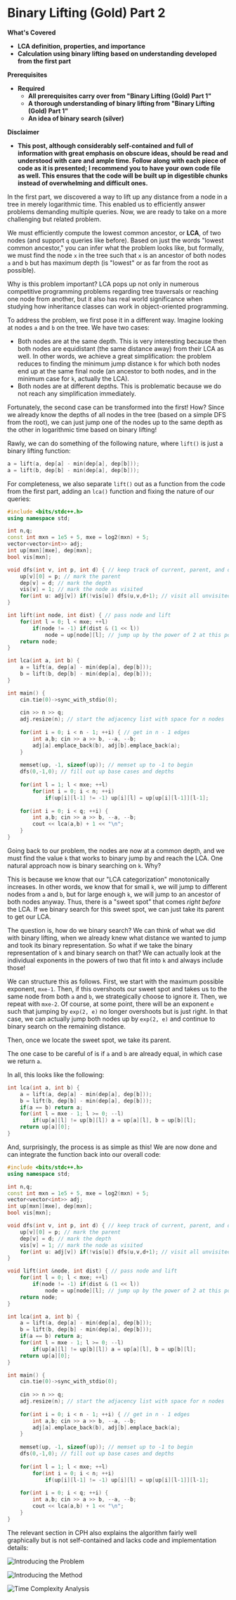 # Binary Lifting \(Gold\) Part 2

**What's Covered**

* **LCA definition, properties, and importance**
* **Calculation using binary lifting based on understanding developed from the first part**

**Prerequisites**

* **Required**
  * **All prerequisites carry over from "Binary Lifting \(Gold\) Part 1"**
  * **A thorough understanding of binary lifting from "Binary Lifting \(Gold\) Part 1"**
  * **An idea of binary search \(silver\)**

**Disclaimer**

* **This post, although considerably self-contained and full of information with great emphasis on obscure ideas, should be read and understood with care and ample time. Follow along with each piece of code as it is presented; I recommend you to have your own code file as well. This ensures that the code will be built up in digestible chunks instead of overwhelming and difficult ones.** 

In the first part, we discovered a way to lift up any distance from a node in a tree in merely logarithmic time. This enabled us to efficiently answer problems demanding multiple queries. Now, we are ready to take on a more challenging but related problem. 

We must efficiently compute the lowest common ancestor, or **LCA**, of two nodes \(and support `q` queries like before\). Based on just the words "lowest common ancestor," you can infer what the problem looks like, but formally, we must find the node `x` in the tree such that `x` is an ancestor of both nodes `a` and `b` but has maximum depth \(is "lowest" or as far from the root as possible\). 

Why is this problem important? LCA pops up not only in numerous competitive programming problems regarding tree traversals or reaching one node from another, but it also has real world significance when studying how inheritance classes can work in object-oriented programming. 

To address the problem, we first pose it in a different way. Imagine looking at nodes `a` and `b` on the tree. We have two cases:

* Both nodes are at the same depth. This is very interesting because then both nodes are equidistant \(the same distance away\) from their LCA as well. In other words, we achieve a great simplification: the problem reduces to finding the minimum jump distance `k` for which both nodes end up at the same final node \(an ancestor to both nodes, and in the minimum case for `k`, actually the LCA\). 
* Both nodes are at different depths. This is problematic because we do not reach any simplification immediately. 

Fortunately, the second case can be transformed into the first! How? Since we already know the depths of all nodes in the tree \(based on a simple DFS from the root\), we can just jump one of the nodes up to the same depth as the other in logarithmic time based on binary lifting!

Rawly, we can do something of the following nature, where `lift()` is just a binary lifting function:

```cpp
a = lift(a, dep[a] - min(dep[a], dep[b])); 
a = lift(b, dep[b] - min(dep[a], dep[b])); 
```

For completeness, we also separate `lift()` out as a function from the code from the first part, adding an `lca()` function and fixing the nature of our queries:

```cpp
#include <bits/stdc++.h>
using namespace std; 

int n,q; 
const int mxn = 1e5 + 5, mxe = log2(mxn) + 5; 
vector<vector<int>> adj; 
int up[mxn][mxe], dep[mxn]; 
bool vis[mxn];

void dfs(int v, int p, int d) { // keep track of current, parent, and depth
    up[v][0] = p; // mark the parent
    dep[v] = d; // mark the depth
    vis[v] = 1; // mark the node as visited
    for(int u: adj[v]) if(!vis[u]) dfs(u,v,d+1); // visit all unvisited children
}

int lift(int node, int dist) { // pass node and lift
    for(int l = 0; l < mxe; ++l) 
        if(node != -1) if(dist & (1 << l)) 
            node = up[node][l]; // jump up by the power of 2 at this point
    return node; 
}

int lca(int a, int b) {
    a = lift(a, dep[a] - min(dep[a], dep[b])); 
    b = lift(b, dep[b] - min(dep[a], dep[b])); 
}

int main() {
    cin.tie(0)->sync_with_stdio(0);
     
    cin >> n >> q; 
    adj.resize(n); // start the adjacency list with space for n nodes
    
    for(int i = 0; i < n - 1; ++i) { // get in n - 1 edges
        int a,b; cin >> a >> b, --a, --b; 
        adj[a].emplace_back(b), adj[b].emplace_back(a); 
    } 
    
    memset(up, -1, sizeof(up)); // memset up to -1 to begin
    dfs(0,-1,0); // fill out up base cases and depths
    
    for(int l = 1; l < mxe; ++l) 
        for(int i = 0; i < n; ++i) 
            if(up[i][l-1] != -1) up[i][l] = up[up[i][l-1]][l-1];
    
    for(int i = 0; i < q; ++i) {
        int a,b; cin >> a >> b, --a, --b; 
        cout << lca(a,b) + 1 << "\n"; 
    }
}
```

Going back to our problem, the nodes are now at a common depth, and we must find the value `k` that works to binary jump by and reach the LCA. One natural approach now is binary searching on `k`. Why? 

This is because we know that our "LCA categorization" monotonically increases. In other words, we know that for small `k`, we will jump to different nodes from `a` and `b`, but for large enough `k`, we will jump to an ancestor of both nodes anyway. Thus, there is a "sweet spot" that comes _right before_ the LCA. If we binary search for this sweet spot, we can just take its parent to get our LCA. 

The question is, how do we binary search? We can think of what we did with binary lifting, when we already knew what distance we wanted to jump and took its binary representation. So what if we take the binary representation of `k` and binary search on that? We can actually look at the individual exponents in the powers of two that fit into `k` and always include those!

We can structure this as follows. First, we start with the maximum possible exponent, `mxe-1`. Then, if this overshoots our sweet spot and takes us to the same node from both `a` and `b`, we strategically choose to ignore it. Then, we repeat with `mxe-2`. Of course, at some point, there will be an exponent `e` such that jumping by `exp(2, e)` no longer overshoots but is just right. In that case, we can actually jump both nodes up by `exp(2, e)` and continue to binary search on the remaining distance. 

Then, once we locate the sweet spot, we take its parent. 

The one case to be careful of is if `a` and `b` are already equal, in which case we return `a`. 

In all, this looks like the following: 

```cpp
int lca(int a, int b) {
    a = lift(a, dep[a] - min(dep[a], dep[b])); 
    b = lift(b, dep[b] - min(dep[a], dep[b])); 
    if(a == b) return a;
    for(int l = mxe - 1; l >= 0; --l)
        if(up[a][l] != up[b][l]) a = up[a][l], b = up[b][l]; 
    return up[a][0]; 
}
```

And, surprisingly, the process is as simple as this! We are now done and can integrate the function back into our overall code:

```cpp
#include <bits/stdc++.h>
using namespace std; 

int n,q; 
const int mxn = 1e5 + 5, mxe = log2(mxn) + 5; 
vector<vector<int>> adj; 
int up[mxn][mxe], dep[mxn]; 
bool vis[mxn];

void dfs(int v, int p, int d) { // keep track of current, parent, and depth
    up[v][0] = p; // mark the parent
    dep[v] = d; // mark the depth
    vis[v] = 1; // mark the node as visited
    for(int u: adj[v]) if(!vis[u]) dfs(u,v,d+1); // visit all unvisited children
}

void lift(int &node, int dist) { // pass node and lift
    for(int l = 0; l < mxe; ++l) 
        if(node != -1) if(dist & (1 << l)) 
            node = up[node][l]; // jump up by the power of 2 at this point
    return node; 
}

int lca(int a, int b) {
    a = lift(a, dep[a] - min(dep[a], dep[b])); 
    b = lift(b, dep[b] - min(dep[a], dep[b])); 
    if(a == b) return a;
    for(int l = mxe - 1; l >= 0; --l)
        if(up[a][l] != up[b][l]) a = up[a][l], b = up[b][l]; 
    return up[a][0]; 
}

int main() {
    cin.tie(0)->sync_with_stdio(0);
     
    cin >> n >> q; 
    adj.resize(n); // start the adjacency list with space for n nodes
    
    for(int i = 0; i < n - 1; ++i) { // get in n - 1 edges
        int a,b; cin >> a >> b, --a, --b; 
        adj[a].emplace_back(b), adj[b].emplace_back(a); 
    } 
    
    memset(up, -1, sizeof(up)); // memset up to -1 to begin
    dfs(0,-1,0); // fill out up base cases and depths
    
    for(int l = 1; l < mxe; ++l) 
        for(int i = 0; i < n; ++i) 
            if(up[i][l-1] != -1) up[i][l] = up[up[i][l-1]][l-1];
    
    for(int i = 0; i < q; ++i) {
        int a,b; cin >> a >> b, --a, --b; 
        cout << lca(a,b) + 1 << "\n"; 
    }
}
```

The relevant section in CPH also explains the algorithm fairly well graphically but is not self-contained and lacks code and implementation details:

![Introducing the Problem](.gitbook/assets/image%20%2810%29.png)

![Introducing the Method](.gitbook/assets/image%20%288%29.png)

![Time Complexity Analysis](.gitbook/assets/image%20%289%29.png)

